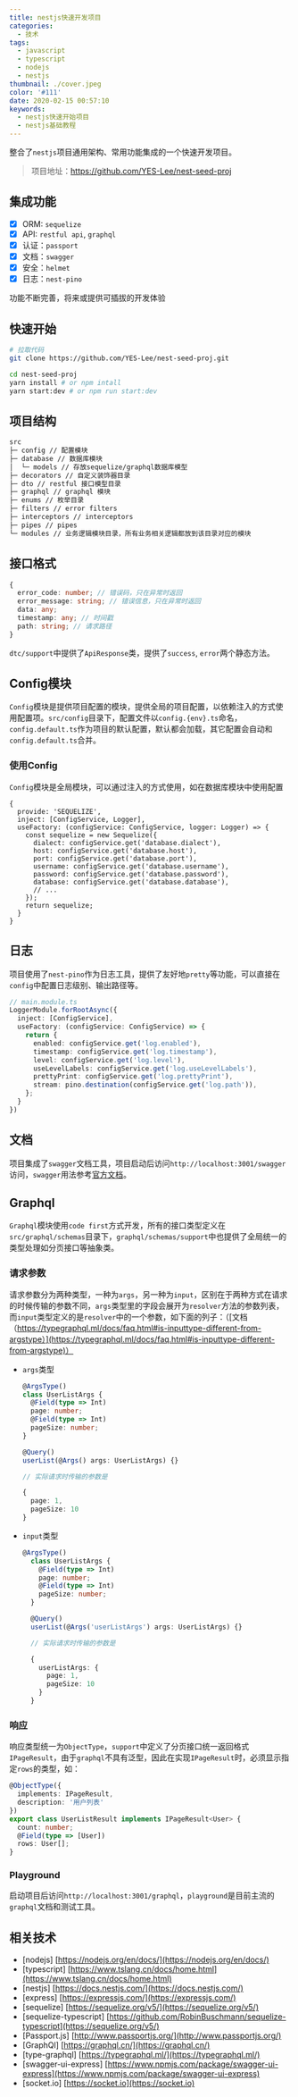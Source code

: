 ```yaml
---
title: nestjs快速开发项目
categories:
  - 技术
tags:
  - javascript
  - typescript
  - nodejs
  - nestjs
thumbnail: ./cover.jpeg
color: '#111'
date: 2020-02-15 00:57:10
keywords:
  - nestjs快速开始项目
  - nestjs基础教程
---
```



整合了`nestjs`项目通用架构、常用功能集成的一个快速开发项目。

<!-- more -->

> 项目地址：https://github.com/YES-Lee/nest-seed-proj

## 集成功能

* [x] ORM: `sequelize`
* [x] API: `restful api`, `graphql`
* [x] 认证：`passport`
* [x] 文档：`swagger`
* [x] 安全：`helmet`
* [x] 日志：`nest-pino`

功能不断完善，将来或提供可插拔的开发体验

## 快速开始

```bash
# 拉取代码
git clone https://github.com/YES-Lee/nest-seed-proj.git

cd nest-seed-proj
yarn install # or npm intall
yarn start:dev # or npm run start:dev
```

## 项目结构

```bash
src
├─ config // 配置模块
├─ database // 数据库模块
│  └─ models // 存放sequelize/graphql数据库模型
├─ decorators // 自定义装饰器目录
├─ dto // restful 接口模型目录
├─ graphql // graphql 模块
├─ enums // 枚举目录
├─ filters // error filters
├─ interceptors // interceptors
├─ pipes // pipes
└─ modules // 业务逻辑模块目录，所有业务相关逻辑都放到该目录对应的模块
```

## 接口格式

```typescript
{
  error_code: number; // 错误码，只在异常时返回
  error_message: string; // 错误信息，只在异常时返回
  data: any;
  timestamp: any; // 时间戳
  path: string; // 请求路径
}
```

`dtc/support`中提供了`ApiResponse`类，提供了`success`, `error`两个静态方法。

## Config模块

`Config`模块是提供项目配置的模块，提供全局的项目配置，以依赖注入的方式使用配置项。`src/config`目录下，配置文件以`config.{env}.ts`命名，`config.default.ts`作为项目的默认配置，默认都会加载，其它配置会自动和`config.default.ts`合并。

### 使用Config

`Config`模块是全局模块，可以通过注入的方式使用，如在数据库模块中使用配置

```typescript{6-11}
{
  provide: 'SEQUELIZE',
  inject: [ConfigService, Logger],
  useFactory: (configService: ConfigService, logger: Logger) => {
    const sequelize = new Sequelize({
      dialect: configService.get('database.dialect'),
      host: configService.get('database.host'),
      port: configService.get('database.port'),
      username: configService.get('database.username'),
      password: configService.get('database.password'),
      database: configService.get('database.database'),
      // ...
    });
    return sequelize;
  }
}
```

## 日志

项目使用了`nest-pino`作为日志工具，提供了友好地`pretty`等功能，可以直接在`config`中配置日志级别、输出路径等。

```typescript
// main.module.ts
LoggerModule.forRootAsync({
  inject: [ConfigService],
  useFactory: (configService: ConfigService) => {
    return {
      enabled: configService.get('log.enabled'),
      timestamp: configService.get('log.timestamp'),
      level: configService.get('log.level'),
      useLevelLabels: configService.get('log.useLevelLabels'),
      prettyPrint: configService.get('log.prettyPrint'),
      stream: pino.destination(configService.get('log.path')),
    };
  }
})
```

## 文档

项目集成了`swagger`文档工具，项目启动后访问`http://localhost:3001/swagger`访问，`swagger`用法参考[官方文档](https://docs.nestjs.com/recipes/swagger)。

## Graphql

`Graphql`模块使用`code first`方式开发，所有的接口类型定义在`src/graphql/schemas`目录下，`graphql/schemas/support`中也提供了全局统一的类型处理如分页接口等抽象类。

### 请求参数

请求参数分为两种类型，一种为`args`，另一种为`input`，区别在于两种方式在请求的时候传输的参数不同，`args`类型里的字段会展开为`resolver`方法的参数列表，而`input`类型定义的是`resolver`中的一个参数，如下面的列子：（[文档（https://typegraphql.ml/docs/faq.html#is-inputtype-different-from-argstype）](https://typegraphql.ml/docs/faq.html#is-inputtype-different-from-argstype)）

* `args`类型

  ```typescript
  @ArgsType()
  class UserListArgs {
    @Field(type => Int)
    page: number;
    @Field(type => Int)
    pageSize: number;
  }

  @Query()
  userList(@Args() args: UserListArgs) {}

  // 实际请求时传输的参数是

  {
    page: 1,
    pageSize: 10
  }

  ```

* `input`类型

  ```typescript
  @ArgsType()
    class UserListArgs {
      @Field(type => Int)
      page: number;
      @Field(type => Int)
      pageSize: number;
    }

    @Query()
    userList(@Args('userListArgs') args: UserListArgs) {}

    // 实际请求时传输的参数是

    {
      userListArgs: {
        page: 1,
        pageSize: 10
      }
    }

  ```

### 响应

响应类型统一为`ObjectType`，`support`中定义了分页接口统一返回格式`IPageResult`，由于`graphql`不具有泛型，因此在实现`IPageResult`时，必须显示指定`rows`的类型，如：

```typescript
@ObjectType({
  implements: IPageResult,
  description: '用户列表'
})
export class UserListResult implements IPageResult<User> {
  count: number;
  @Field(type => [User])
  rows: User[];
}
```

### Playground

启动项目后访问`http://localhost:3001/graphql`，`playground`是目前主流的`graphql`文档和测试工具。

## 相关技术

* [nodejs] [https://nodejs.org/en/docs/](https://nodejs.org/en/docs/)
* [typescript] [https://www.tslang.cn/docs/home.html](https://www.tslang.cn/docs/home.html)
* [nestjs] [https://docs.nestjs.com/](https://docs.nestjs.com/)
* [express] [https://expressjs.com/](https://expressjs.com/)
* [sequelize] [https://sequelize.org/v5/](https://sequelize.org/v5/)
* [sequelize-typescript] [https://github.com/RobinBuschmann/sequelize-typescript](https://sequelize.org/v5/)
* [Passport.js] [http://www.passportjs.org/](http://www.passportjs.org/)
* [GraphQl] [https://graphql.cn/](https://graphql.cn/)
* [type-graphql] [https://typegraphql.ml/](https://typegraphql.ml/)
* [swagger-ui-express] [https://www.npmjs.com/package/swagger-ui-express](https://www.npmjs.com/package/swagger-ui-express)
* [socket.io] [https://socket.io](https://socket.io)
